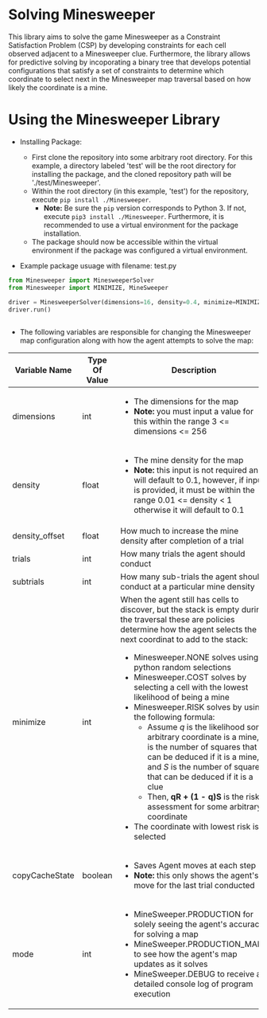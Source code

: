 # Solving Minesweeper 
This library aims to solve the game Minesweeper as a Constraint Satisfaction Problem (CSP) by developing constraints for each cell observed adjacent to a Minesweeper clue. Furthermore, the library allows for predictive solving by incoporating a binary tree that develops potential configurations that satisfy a set of constraints to determine which coordinate to select next in the Minesweeper map traversal based on how likely the coordinate is a mine.

# Using the Minesweeper Library
* Installing Package:
	- First clone the repository into some arbitrary root directory. For this example, a directory labeled 'test' will be the root directory for installing the package, and the cloned repository path will be './test/Minesweeper'. 
	- Within the root directory (in this example, 'test') for the repository, execute ```pip install ./Minesweeper```.
		- **Note:** Be sure the ```pip``` version corresponds to Python 3. If not, execute ```pip3 install ./Minesweeper```. Furthermore, it is recommended to use a virtual environment for the package installation. 
	- The package should now be accessible within the virtual environment if the package was configured a virtual environment. 
	
* Example package usuage with filename: test.py
```python
from Minesweeper import MinesweeperSolver
from Minesweeper import MINIMIZE, MineSweeper

driver = MinesweeperSolver(dimensions=16, density=0.4, minimize=MINIMIZE.COST, mode=MineSweeper.PRODUCTION)
driver.run()
	
```
- The following variables are responsible for changing the Minesweeper map configuration along with how the agent attempts to solve the map:

| Variable Name | Type Of Value | Description
|-------------|----------|------------------------------------------------------------------------------------------|
| dimensions | int |  <ul><li>The dimensions for the map </li> <li>**Note:** you must input a value for this within the range 3 <= dimensions <= 256</li></ul> |
| density | float | <ul><li>The mine density for the map</li> <li>**Note:** this input is not required an will default to 0.1, however, if input is provided, it must be within the range 0.01 <= density < 1 otherwise it will default to 0.1</li></ul> |
| density_offset | float | How much to increase the mine density after completion of a trial |
| trials | int | How many trials the agent should conduct |
| subtrials | int | How many sub-trials the agent should conduct at a particular mine density|
| minimize | int | When the agent still has cells to discover, but the stack is empty during the traversal these are policies determine how the agent selects the next coordinat to add to the stack: <ul><li>Minesweeper.NONE solves using python random selections</li> <li>Minesweeper.COST solves by selecting a cell with the lowest likelihood of being a mine</li> <li>Minesweeper.RISK solves by using the following formula: <ul><li>Assume *q* is the likelihood some arbitrary coordinate is a mine, *R* is the number of squares that can be deduced if it is a mine, and *S* is the number of squares that can be deduced if it is a clue</li> <li>Then, **qR + (1 - q)S** is the risk assessment for some arbitrary coordinate</li></ul> <li> The coordinate with lowest risk is selected </li></ul>|
| copyCacheState | boolean | <ul><li>Saves Agent moves at each step </li> <li>**Note:** this only shows the agent's move for the last trial conducted</li></ul>|
| mode | int | <ul><li>MineSweeper.PRODUCTION for solely seeing the agent's accuracy for solving a map</li> <li>MineSweeper.PRODUCTION_MAPS to see how the agent's map updates as it solves</li> <li>MineSweeper.DEBUG to receive a detailed console log of program execution</li></ul>|
